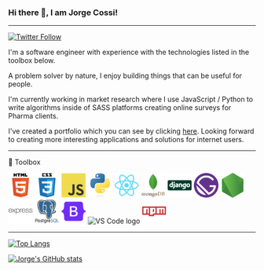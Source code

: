### Hi there 👋, I am Jorge Cossi!

---

[![Twitter Follow](https://img.shields.io/twitter/follow/jcos201?style=social)](https://twitter.com/JCos201)

I'm a software engineer with experience with the technologies listed in the toolbox below.  

A problem solver by nature, I enjoy building things that can be useful for people.

I'm currently working in market research where I use JavaScript / Python to write algorithms inside of SASS platforms creating online surveys for Pharma clients.

I've created a portfolio which you can see by clicking [here](https://www.cossi.dev/).  Looking forward to creating more interesting applications and solutions for internet users.

---

🧰 Toolbox

<img src="https://github.com/devicons/devicon/blob/master/icons/html5/html5-original-wordmark.svg" alt="HTML 5 logo" width="50" height="50"/>  <img src="https://github.com/devicons/devicon/blob/master/icons/css3/css3-original-wordmark.svg" alt="CSS 3 logo" width="50" height="50"/>  <img src="https://github.com/devicons/devicon/blob/master/icons/javascript/javascript-original.svg" alt="JavaScript Logo" width="50" height="50" />  <img src="https://github.com/devicons/devicon/blob/master/icons/python/python-original.svg" alt="Python logo" width="50" height="50"/>  <img src="https://github.com/devicons/devicon/blob/master/icons/react/react-original.svg" alt="React logo" width="50" height="50"/>  <img src="https://github.com/devicons/devicon/blob/master/icons/mongodb/mongodb-original-wordmark.svg" alt="mongoDB logo" width="50" height="50"/>  <img src="https://github.com/devicons/devicon/blob/master/icons/django/django-original.svg" alt="django logo" width="50" height="50"/>  <img src="https://github.com/devicons/devicon/blob/master/icons/gatsby/gatsby-original.svg" alt="Gatsby logo" width="50" height="50"/>  <img src="https://github.com/devicons/devicon/blob/master/icons/nodejs/nodejs-original.svg" alt="NodeJS logo" width="50" height="50"/>  <img src="https://github.com/devicons/devicon/blob/master/icons/express/express-original-wordmark.svg" alt="Express logo" width="50" height="50"/>  <img src="https://github.com/devicons/devicon/blob/master/icons/postgresql/postgresql-original-wordmark.svg" alt="PostgreSQL logo" width="50" height="50"/>  <img src="https://github.com/devicons/devicon/blob/master/icons/bootstrap/bootstrap-plain.svg" alt="Bootstrap logo" width="50" height="50"/>  <img src="https://cdn.worldvectorlogo.com/logos/visual-studio-code-1.svg" alt="VS Code logo" width="50" height="50"/>  <img src="https://github.com/devicons/devicon/blob/master/icons/npm/npm-original-wordmark.svg" alt="npm logo" width="50" height="50"/>

---

[![Top Langs](https://github-readme-stats.vercel.app/api/top-langs/?username=jcos201&hide=scss&title_color=ffffff&text_color=c9cacc&icon_color=2bbc8a&bg_color=1d1f21)](https://github.com/anuraghazra/github-readme-stats)

[![Jorge's GitHub stats](https://github-readme-stats.vercel.app/api?username=jcos201&count_private=true&theme=tokyonight)](https://github.com/anuraghazra/github-readme-stats)



<!--
**jcos201/jcos201** is a ✨ _special_ ✨ repository because its `README.md` (this file) appears on your GitHub profile.

Here are some ideas to get you started:

- 🔭 I’m currently working on ...
- 🌱 I’m currently learning ...
- 👯 I’m looking to collaborate on ...
- 🤔 I’m looking for help with ...
- 💬 Ask me about ...
- 📫 How to reach me: ...
- 😄 Pronouns: ...
- ⚡ Fun fact: ...
-->
